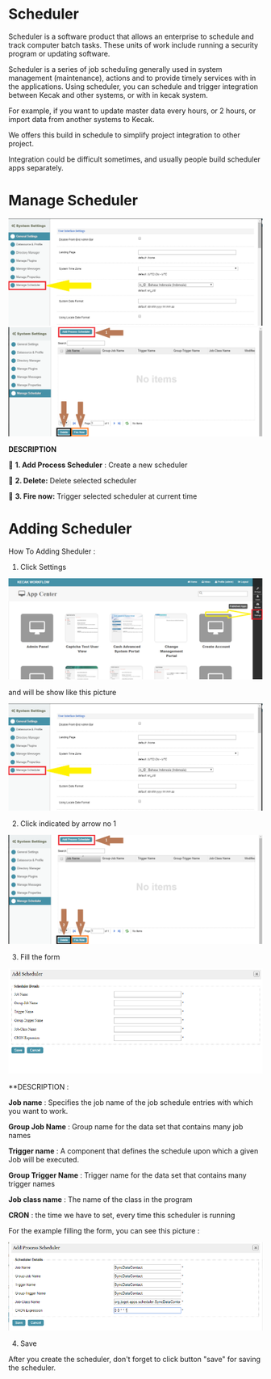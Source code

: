 # Scheduler

Scheduler is a software product that allows an enterprise to schedule and track computer batch tasks. These units of work include running a security program or updating software.

Scheduler is a series of job scheduling generally used in system management (maintenance), actions and to provide timely services with in the applications.
Using scheduler, you can schedule and trigger integration between Kecak and other systems, or with in kecak system. 

For example, if you want to update master data every hours, or 2 hours, or import data from another systems to Kecak.

We offers this build in schedule to simplify project integration to other project.

Integration could be difficult sometimes, and usually people build scheduler apps separately.

# Manage Scheduler

<img src = "https://raw.githubusercontent.com/kinnara-digital-studio/kecak-workflow/master/docs/assets/scheduler_manageScheduler.png" alt = "manage scheduler" />

<img src = "https://raw.githubusercontent.com/kinnara-digital-studio/kecak-workflow/master/docs/assets/scheduler_manageScheduleDetails.png" alt = "manage scheduler detail" />

**DESCRIPTION**

	**1. Add Process Scheduler** : Create a new scheduler

	**2. Delete:** Delete selected scheduler

	**3. Fire now:** Trigger selected scheduler at current time



# Adding Scheduler

How To Adding Sheduler :

1. Click Settings

<img src = "https://raw.githubusercontent.com/kinnara-digital-studio/kecak-workflow/master/docs/assets/scheduler_settings.png" alt = "scheduler settings" />

and will be show like this picture

<img src = "https://raw.githubusercontent.com/kinnara-digital-studio/kecak-workflow/master/docs/assets/scheduler_manageScheduler.png" alt = "manage scheduler" />

2. Click indicated by arrow no 1

<img src = "https://raw.githubusercontent.com/kinnara-digital-studio/kecak-workflow/master/docs/assets/scheduler_manageScheduleDetails.png" alt = "manage scheduler detail" />

3. Fill the form 

<img src = "https://raw.githubusercontent.com/kinnara-digital-studio/kecak-workflow/master/docs/assets/scheduler_add.png" alt = "scheduler add" />


**DESCRIPTION :

**Job name** : Specifies the job name of the job schedule entries with which you want to work.

**Group Job Name** : Group name for the data set that contains many job names

**Trigger name** : A component that defines the schedule upon which a given Job will be executed.

**Group Trigger Name** : Trigger name for the data set that contains many trigger names

**Job class name** : The name of the class in the program

**CRON** : the time we have to set, every time this scheduler is running

For the example filling the form, you can see this picture :

<img src = "https://raw.githubusercontent.com/kinnara-digital-studio/kecak-workflow/master/docs/assets/scheduler_FillAdd.png" alt = "scheduler fill add" />

4. Save

After you create the scheduler, don't forget to click button "save" for saving the scheduler.
